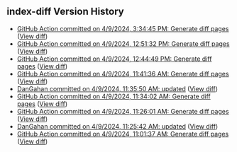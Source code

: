 ## index-diff Version History

* [GitHub Action committed on 4/9/2024, 3:34:45 PM: Generate diff pages](https://github.com/DanGahanCGI/DanGahanCGI.github.io/commit/78a43219088e2dc57a967260348684153f6548fd) ([View diff](https://github.com/DanGahanCGI/DanGahanCGI.github.io/compare/3d09ccf432e58008c18ac6fb3f1974a30b2c113c...78a43219088e2dc57a967260348684153f6548fd))
* [GitHub Action committed on 4/9/2024, 12:51:32 PM: Generate diff pages](https://github.com/DanGahanCGI/DanGahanCGI.github.io/commit/23379bab1382f349cc0f124cf0fe920f5302688c) ([View diff](https://github.com/DanGahanCGI/DanGahanCGI.github.io/compare/0e289027570836019d95e0d662cb64752a024afe...23379bab1382f349cc0f124cf0fe920f5302688c))
* [GitHub Action committed on 4/9/2024, 12:44:49 PM: Generate diff pages](https://github.com/DanGahanCGI/DanGahanCGI.github.io/commit/65feeaa2a2939b708f16c5139eaa092ad18fb013) ([View diff](https://github.com/DanGahanCGI/DanGahanCGI.github.io/compare/aa76dec990faa062fb2b0bd1eb4fd85328823cbb...65feeaa2a2939b708f16c5139eaa092ad18fb013))
* [GitHub Action committed on 4/9/2024, 11:41:36 AM: Generate diff pages](https://github.com/DanGahanCGI/DanGahanCGI.github.io/commit/56375d89eb159eb9ca25a6cee7c78c4a2b189797) ([View diff](https://github.com/DanGahanCGI/DanGahanCGI.github.io/compare/8797d94e340d39039416d1e713b7f6bd29ec27f0...56375d89eb159eb9ca25a6cee7c78c4a2b189797))
* [DanGahan committed on 4/9/2024, 11:35:50 AM: updated](https://github.com/DanGahanCGI/DanGahanCGI.github.io/commit/0fe30118150f900534ecf5706b6cb1b404cc60d6) ([View diff](https://github.com/DanGahanCGI/DanGahanCGI.github.io/compare/9d680aff3d3ef48c70bfeaf45cecd42f2848c031...0fe30118150f900534ecf5706b6cb1b404cc60d6))
* [GitHub Action committed on 4/9/2024, 11:34:02 AM: Generate diff pages](https://github.com/DanGahanCGI/DanGahanCGI.github.io/commit/9d680aff3d3ef48c70bfeaf45cecd42f2848c031) ([View diff](https://github.com/DanGahanCGI/DanGahanCGI.github.io/compare/166f95ec54e1f97b915f3c627feec952d0d1d2c7...9d680aff3d3ef48c70bfeaf45cecd42f2848c031))
* [GitHub Action committed on 4/9/2024, 11:26:01 AM: Generate diff pages](https://github.com/DanGahanCGI/DanGahanCGI.github.io/commit/f017830f94133037bd4e5d2f78d9e76dca4cd920) ([View diff](https://github.com/DanGahanCGI/DanGahanCGI.github.io/compare/e5820733379359da101b2aa15c9b427c242ec508...f017830f94133037bd4e5d2f78d9e76dca4cd920))
* [DanGahan committed on 4/9/2024, 11:25:42 AM: updated](https://github.com/DanGahanCGI/DanGahanCGI.github.io/commit/e5820733379359da101b2aa15c9b427c242ec508) ([View diff](https://github.com/DanGahanCGI/DanGahanCGI.github.io/compare/1c3a8ffaa3d8e3540a05ec7b745e008cd73993af...e5820733379359da101b2aa15c9b427c242ec508))
* [GitHub Action committed on 4/9/2024, 11:01:37 AM: Generate diff pages](https://github.com/DanGahanCGI/DanGahanCGI.github.io/commit/25b6ab7fdc4c9dd4cb3937767771ab16ef634aab) ([View diff](https://github.com/DanGahanCGI/DanGahanCGI.github.io/compare/72c8465dd1b7a116d52a5f3fce187f5f7d579e07...25b6ab7fdc4c9dd4cb3937767771ab16ef634aab))
